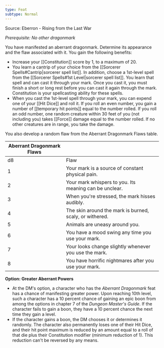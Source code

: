 ```yaml
---
type: Feat
subtype: Normal
---
```

Source: Eberron - Rising from the Last War

_Prerequisite: No other dragonmark_

You have manifested an aberrant dragonmark. Determine its appearance and the flaw associated with it. You gain the following benefits:

- Increase your [[Constitution]] score by 1, to a maximum of 20.
- You learn a cantrip of your choice from the [[Sorcerer Spells#Cantrip|sorcerer spell list]]. In addition, choose a 1st-level spell from the [[Sorcerer Spells#1st Level|sorcerer spell list]]. You learn that spell and can cast it through your mark. Once you cast it, you must finish a short or long rest before you can cast it again through the mark. Constitution is your spellcasting ability for these spells.
- When you cast the 1st-level spell through your mark, you can expend one of your [[Hit Dice]] and roll it. If you roll an even number, you gain a number of [[temporary hit points]] equal to the number rolled. If you roll an odd number, one random creature within 30 feet of you (not including you) takes [[Force]] damage equal to the number rolled. If no other creatures are in range, you take the damage.

You also develop a random flaw from the Aberrant Dragonmark Flaws table.

|Aberrant Dragonmark Flaws|   |
|---|---|
|d8|Flaw|
|1|Your mark is a source of constant physical pain.|
|2|Your mark whispers to you. Its meaning can be unclear.|
|3|When you're stressed, the mark hisses audibly.|
|4|The skin around the mark is burned, scaly, or withered.|
|5|Animals are uneasy around you.|
|6|You have a mood swing any time you use your mark.|
|7|Your looks change slightly whenever you use the mark.|
|8|You have horrific nightmares after you use your mark.|

**Option: Greater Aberrant Powers**

- At the DM's option, a character who has the _Aberrant Dragonmark_ feat has a chance of manifesting greater power. Upon reaching 10th level, such a character has a 10 percent chance of gaining an epic boon from among the options in chapter 7 of the _Dungeon Master's Guide_. If the character fails to gain a boon, they have a 10 percent chance the next time they gain a level.
- If the character gains a boon, the DM chooses it or determines it randomly. The character also permanently loses one of their Hit Dice, and their hit point maximum is reduced by an amount equal to a roll of that die plus their Constitution modifier (minimum reduction of 1). This reduction can't be reversed by any means.